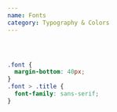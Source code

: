 ```yaml
---
name: Fonts
category: Typography & Colors
---
```


```fonts:/assets/html/fonts.html hidden
```

```fonts:/assets/scss/fonts.scss
```

```fonts:/assets/css/fonts.css hidden
```

```fonts.css hidden
.font {
  margin-bottom: 40px;
}
.font > .title {
  font-family: sans-serif;
}
```
